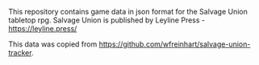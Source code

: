 This repository contains game data in json format for the Salvage Union tabletop rpg. Salvage Union is published by Leyline Press - https://leyline.press/

This data was copied from https://github.com/wfreinhart/salvage-union-tracker.
